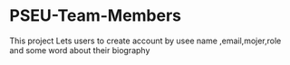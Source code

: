 # PSEU-Team-Members
This project Lets users to create account by usee name ,email,mojer,role and some word about their biography
